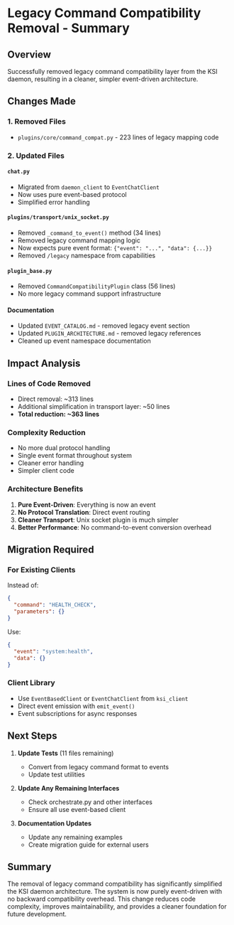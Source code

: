 # Legacy Command Compatibility Removal - Summary

## Overview

Successfully removed legacy command compatibility layer from the KSI daemon, resulting in a cleaner, simpler event-driven architecture.

## Changes Made

### 1. Removed Files
- `plugins/core/command_compat.py` - 223 lines of legacy mapping code

### 2. Updated Files

#### `chat.py`
- Migrated from `daemon_client` to `EventChatClient`
- Now uses pure event-based protocol
- Simplified error handling

#### `plugins/transport/unix_socket.py`
- Removed `_command_to_event()` method (34 lines)
- Removed legacy command mapping logic
- Now expects pure event format: `{"event": "...", "data": {...}}`
- Removed `/legacy` namespace from capabilities

#### `plugin_base.py`
- Removed `CommandCompatibilityPlugin` class (56 lines)
- No more legacy command support infrastructure

#### Documentation
- Updated `EVENT_CATALOG.md` - removed legacy event section
- Updated `PLUGIN_ARCHITECTURE.md` - removed legacy references
- Cleaned up event namespace documentation

## Impact Analysis

### Lines of Code Removed
- Direct removal: ~313 lines
- Additional simplification in transport layer: ~50 lines
- **Total reduction: ~363 lines**

### Complexity Reduction
- No more dual protocol handling
- Single event format throughout system
- Cleaner error handling
- Simpler client code

### Architecture Benefits
1. **Pure Event-Driven**: Everything is now an event
2. **No Protocol Translation**: Direct event routing
3. **Cleaner Transport**: Unix socket plugin is much simpler
4. **Better Performance**: No command-to-event conversion overhead

## Migration Required

### For Existing Clients
Instead of:
```json
{
  "command": "HEALTH_CHECK",
  "parameters": {}
}
```

Use:
```json
{
  "event": "system:health",
  "data": {}
}
```

### Client Library
- Use `EventBasedClient` or `EventChatClient` from `ksi_client`
- Direct event emission with `emit_event()`
- Event subscriptions for async responses

## Next Steps

1. **Update Tests** (11 files remaining)
   - Convert from legacy command format to events
   - Update test utilities

2. **Update Any Remaining Interfaces**
   - Check orchestrate.py and other interfaces
   - Ensure all use event-based client

3. **Documentation Updates**
   - Update any remaining examples
   - Create migration guide for external users

## Summary

The removal of legacy command compatibility has significantly simplified the KSI daemon architecture. The system is now purely event-driven with no backward compatibility overhead. This change reduces code complexity, improves maintainability, and provides a cleaner foundation for future development.